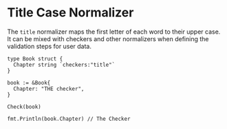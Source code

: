 # Title Case Normalizer

The ```title``` normalizer maps the first letter of each word to their upper case. It can be mixed with checkers and other normalizers when defining the validation steps for user data.

```golang
type Book struct {
  Chapter string `checkers:"title"`
}

book := &Book{
  Chapter: "THE checker",
}

Check(book)

fmt.Println(book.Chapter) // The Checker
```
